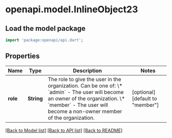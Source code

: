 # openapi.model.InlineObject23

## Load the model package
```dart
import 'package:openapi/api.dart';
```

## Properties
Name | Type | Description | Notes
------------ | ------------- | ------------- | -------------
**role** | **String** | The role to give the user in the organization. Can be one of:   \\* &#x60;admin&#x60; - The user will become an owner of the organization.   \\* &#x60;member&#x60; - The user will become a non-owner member of the organization. | [optional] [default to &quot;member&quot;]

[[Back to Model list]](../README.md#documentation-for-models) [[Back to API list]](../README.md#documentation-for-api-endpoints) [[Back to README]](../README.md)


